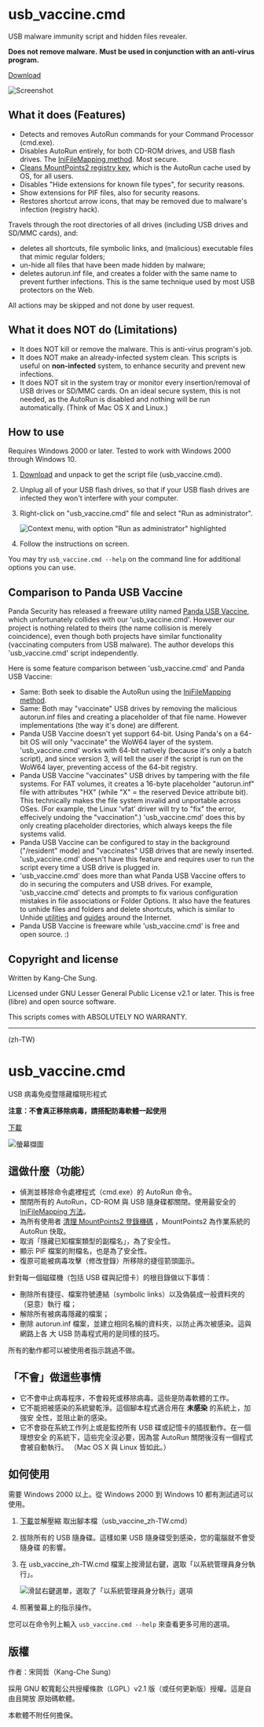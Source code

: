 usb_vaccine.cmd
===============

USB malware immunity script and hidden files revealer.

**Does not remove malware.**
**Must be used in conjunction with an anti-virus program.**

[Download](https://github.com/Explorer09/usb_vaccine/archive/master.zip)

![Screenshot](./images/usb_vaccine_en-US.png "Screenshot")

What it does (Features)
-----------------------

* Detects and removes AutoRun commands for your Command Processor (cmd.exe).
* Disables AutoRun entirely, for both CD-ROM drives, and USB flash drives. The
  [IniFileMapping method](http://www.computerworld.com/article/2481506). Most
  secure.
* [Cleans MountPoints2 registry key](http://www.kb.cert.org/vuls/id/889747),
  which is the AutoRun cache used by OS, for all users.
* Disables "Hide extensions for known file types", for security reasons.
* Show extensions for PIF files, also for security reasons.
* Restores shortcut arrow icons, that may be removed due to malware's infection
  (registry hack).

Travels through the root directories of all drives (including USB drives and
SD/MMC cards), and:

* deletes all shortcuts, file symbolic links, and (malicious) executable files
  that mimic regular folders;
* un-hide all files that have been made hidden by malware;
* deletes autorun.inf file, and creates a folder with the same name to prevent
  further infections. This is the same technique used by most USB protectors on
  the Web.

All actions may be skipped and not done by user request.

What it does NOT do (Limitations)
---------------------------------

* It does NOT kill or remove the malware. This is anti-virus program's job.
* It does NOT make an already-infected system clean. This scripts is useful on
  **non-infected** system, to enhance security and prevent new infections.
* It does NOT sit in the system tray or monitor every insertion/removal of USB
  drives or SD/MMC cards. On an ideal secure system, this is not needed, as the
  AutoRun is disabled and nothing will be run automatically. (Think of Mac OS X
  and Linux.)

How to use
----------

Requires Windows 2000 or later. Tested to work with Windows 2000 through
Windows 10.

1. [Download](https://github.com/Explorer09/usb_vaccine/archive/master.zip) and
   unpack to get the script file (usb_vaccine.cmd).
2. Unplug all of your USB flash drives, so that if your USB flash drives are
   infected they won't interfere with your computer.
3. Right-click on "usb_vaccine.cmd" file and select "Run as administrator".

   ![Context menu, with option "Run as administrator" highlighted](./images/runas_admin.png "Run as administrator")

4. Follow the instructions on screen.

You may try `usb_vaccine.cmd --help` on the command line for additional options
you can use.

Comparison to Panda USB Vaccine
-------------------------------

Panda Security has released a freeware utility named
[Panda USB Vaccine](http://www.pandasecurity.com/usa/homeusers/downloads/usbvaccine/),
which unfortunately collides with our 'usb_vaccine.cmd'. However our project is
nothing related to theirs (the name collision is merely coincidence), even
though both projects have similar functionality (vaccinating computers from USB
malware). The author develops this 'usb_vaccine.cmd' script independently.

Here is some feature comparison between 'usb_vaccine.cmd' and Panda USB
Vaccine:
* Same: Both seek to disable the AutoRun using the
  [IniFileMapping method](http://www.computerworld.com/article/2481506).
* Same: Both may "vaccinate" USB drives by removing the malicious autorun.inf
  files and creating a placeholder of that file name. However implementations
  (the way it's done) are different.
* Panda USB Vaccine doesn't yet support 64-bit. Using Panda's on a 64-bit OS
  will only "vaccinate" the WoW64 layer of the system. 'usb_vaccine.cmd' works
  with 64-bit natively (because it's only a batch script), and since version 3,
  will tell the user if the script is run on the WoW64 layer, preventing access
  of the 64-bit registry.
* Panda USB Vaccine "vaccinates" USB drives by tampering with the file systems.
  For FAT volumes, it creates a 16-byte placeholder "autorun.inf" file with
  attributes "HX" (while "X" = the reserved Device attribute bit). This
  technically makes the file system invalid and unportable across OSes. (For
  example, the Linux 'vfat' driver will try to "fix" the error, effecively
  undoing the "vaccination".) 'usb_vaccine.cmd' does this by only creating
  placeholder directories, which always keeps the file systems valid.
* Panda USB Vaccine can be configured to stay in the background ("/resident"
  mode) and "vaccinates" USB drives that are newly inserted. 'usb_vaccine.cmd'
  doesn't have this feature and requires user to run the script every time a
  USB drive is plugged in.
* 'usb_vaccine.cmd' does more than what Panda USB Vaccine offers to do in
  securing the computers and USB drives. For example, 'usb_vaccine.cmd' detects
  and prompts to fix various configuration mistakes in file associations or
  Folder Options. It also have the features to unhide files and folders and
  delete shortcuts, which is similar to Unhide
  [utilities](http://www.bleepingcomputer.com/download/unhide/) and
  [guides](http://www.pchell.com/support/unhidefiles.shtml) around the
  Internet.
* Panda USB Vaccine is freeware while 'usb_vaccine.cmd' is free and open
  source. :)

Copyright and license
---------------------

Written by Kang-Che Sung.

Licensed under GNU Lesser General Public License v2.1 or later. This is free
(libre) and open source software.

This scripts comes with ABSOLUTELY NO WARRANTY.

-------------------------------------------------------------------------------
(zh-TW)

usb_vaccine.cmd
===============

USB 病毒免疫暨隱藏檔現形程式

**注意：不會真正移除病毒，請搭配防毒軟體一起使用**

[下載](https://github.com/Explorer09/usb_vaccine/archive/master.zip)

![螢幕擷圖](./images/usb_vaccine_zh-TW.png "螢幕擷圖")

這做什麼（功能）
----------------

* 偵測並移除命令處裡程式（cmd.exe）的 AutoRun 命令。
* 關閉所有的 AutoRun，CD-ROM 與 USB 隨身碟都關閉。使用最安全的
  [IniFileMapping 方法](http://www.computerworld.com/article/2481506)。
* 為所有使用者
  [清理 MountPoints2 登錄機碼](http://www.kb.cert.org/vuls/id/889747)
  ，MountPoints2 為作業系統的 AutoRun 快取。
* 取消「隱藏已知檔案類型的副檔名」，為了安全性。
* 顯示 PIF 檔案的附檔名，也是為了安全性。
* 復原可能被病毒攻擊（修改登錄）所移除的捷徑箭頭圖示。

針對每一個磁碟機（包括 USB 碟與記憶卡）的根目錄做以下事情：

* 刪除所有捷徑、檔案符號連結（symbolic links）以及偽裝成一般資料夾的（惡意）執行
  檔；
* 解除所有被病毒隱藏的檔案；
* 刪除 autorun.inf 檔案，並建立相同名稱的資料夾，以防止再次被感染。這與網路上各
  大 USB 防毒程式用的是同樣的技巧。

所有的動作都可以被使用者指示跳過不做。

「不會」做這些事情
------------------

* 它不會中止病毒程序，不會殺死或移除病毒。這些是防毒軟體的工作。
* 它不能把被感染的系統變乾淨。這個腳本程式適合用在 **未感染** 的系統上，加強安
  全性，並阻止新的感染。
* 它不會掛在系統工作列上或是監控所有 USB 碟或記憶卡的插拔動作。在一個理想安全
  的系統下，這些完全沒必要，因為當 AutoRun 關閉後沒有一個程式會被自動執行。
  （Mac OS X 與 Linux 皆如此。）

如何使用
--------

需要 Windows 2000 以上。從 Windows 2000 到 Windows 10 都有測試過可以使用。

1. [下載](https://github.com/Explorer09/usb_vaccine/archive/master.zip)並解壓縮
   取出腳本檔（usb_vaccine_zh-TW.cmd）
2. 拔除所有的 USB 隨身碟。這樣如果 USB 隨身碟受到感染，您的電腦就不會受隨身碟
   的影響。
3. 在 usb_vaccine_zh-TW.cmd 檔案上按滑鼠右鍵，選取「以系統管理員身分執行」。

   ![滑鼠右鍵選單，選取了「以系統管理員身分執行」選項](./images/runas_admin_zh-TW.png "以系統管理員身分執行")

4. 照著螢幕上的指示操作。

您可以在命令列上輸入 `usb_vaccine.cmd --help` 來查看更多可用的選項。

版權
----

作者：宋岡哲（Kang-Che Sung）

採用 GNU 較寬鬆公共授權條款（LGPL）v2.1 版（或任何更新版）授權。這是自由且開放
原始碼軟體。

本軟體不附任何擔保。
